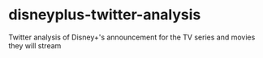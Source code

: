 # disneyplus-twitter-analysis
Twitter analysis of Disney+'s announcement for the TV series and movies they will stream
